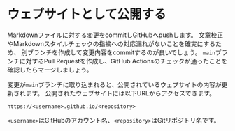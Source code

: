 # ウェブサイトとして公開する

Markdownファイルに対する変更をcommitしGitHubへpushします。
文章校正やMarkdownスタイルチェックの指摘への対応漏れがないことを確実にするため、
別ブランチを作成して変更内容をcommitするのが良いでしょう。
`main`ブランチに対するPull Requestを作成し、GitHub Actionsのチェックが通ったことを確認したらマージしましょう。

変更が`main`ブランチに取り込まれると、公開されているウェブサイトの内容が更新されます。
公開されたウェブサイトには以下URLからアクセスできます。

```url
https://<username>.github.io/<repository>
```

`<username>`はGitHubのアカウント名、`<repository>`はGitリポジトリ名です。
